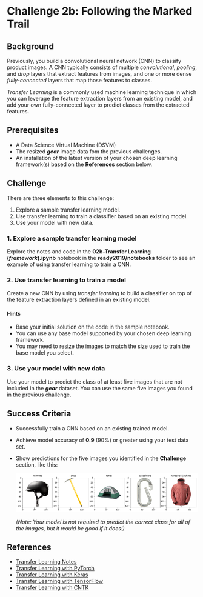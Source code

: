 # Challenge 2b:  Following the Marked Trail

## Background

Previously, you build a convolutional neural network (CNN) to classify product images. A CNN typically consists of multiple *convolutional*, *pooling*, and *drop* layers that extract features from images, and one or more dense *fully-connected* layers that map those features to classes.

*Transfer Learning* is a commonly used machine learning technique in which you can leverage the feature extraction layers from an existing model, and add your own fully-connected layer to predict classes from the extracted features.

## Prerequisites

* A Data Science Virtual Machine (DSVM)
* The resized  ***gear*** image data fom the previous challenges.
* An installation of the latest version of your chosen deep learning framework(s) based on the **References** section below.

## Challenge

There are three elements to this challenge:

1. Explore a sample transfer learning model.
2. Use transfer learning to train a classifier based on an existing model.
3. Use your model with new data.

### 1. Explore a sample transfer learning model

Explore the notes and code in the **02b-Transfer Learning (*framework*).ipynb** notebook in the **ready2019/notebooks** folder to see an example of using transfer learning to train a CNN.

### 2. Use transfer learning to train a model

Create a new CNN by using *transfer learning* to build a classifier on top of the feature extraction layers defined in an existing model.

#### Hints

* Base your initial solution on the code in the sample notebook.
* You can use any base model supported by your chosen deep learning framework.
* You may need to resize the images to match the size used to train the base model you select.

### 3. Use your model with new data

Use your model to predict the class of at least five images that are not included in the ***gear*** dataset. You can use the same five images you found in the previous challenge.

## Success Criteria

* Successfully train a CNN based on an existing trained model.
* Achieve model accuracy of **0.9** (90%) or greater using your test data set.
* Show predictions for the five images you identified in the **Challenge** section, like this:

  ![Gear predictions](images/predicted_images.png)

  *(Note: Your model is not required to predict the correct class for all of the images, but it would be good if it does!)*

## References

* <a href="http://cs231n.github.io/transfer-learning/" target="_blank">Transfer Learning Notes</a>
* <a href="https://pytorch.org/tutorials/beginner/transfer_learning_tutorial.html" target="_blank">Transfer Learning with PyTorch</a>
* <a href="https://blog.keras.io/building-powerful-image-classification-models-using-very-little-data.html" target="_blank">Transfer Learning with Keras</a>
* <a href="https://www.tensorflow.org/hub/tutorials/image_retraining" target="_blank">Transfer Learning with TensorFlow</a>
* <a href="https://cntk.ai/pythondocs/CNTK_301_Image_Recognition_with_Deep_Transfer_Learning.html" target="_blank">Transfer Learning with CNTK</a>